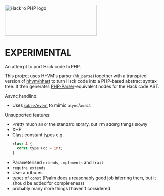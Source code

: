 <img src="https://hacktophp.github.io/hacktophp/logo.svg?1" alt="Hack to PHP logo" width="300px" height="100px" />

# EXPERIMENTAL

An attempt to port Hack code to PHP.

This project uses HHVM's parser (`hh_parse`) together with a transpiled version of [hhvm/hhast](https://github.com/hhvm/hhast) to turn Hack code into a PHP-based abstract syntax tree. It then generates [PHP-Parser](https://github.com/nikic/php-parser)-equivalent nodes for the Hack code AST.

Async handling:
 - Uses [`sabre/event`](https://github.com/sabre/event) to mimic `async`/`await`

Unsupported features:
- Pretty much all of the standard library, but I'm adding things slowly
- XHP
- Class constant types e.g.
  ```php
  class A {
    const type Foo = int;
  }
  ```
- Parameterised `extends`, `implements` and `trait`
- `require extends`
- User attributes
- types of `const` (Psalm does a reasonably good job inferring them, but it should be added for completeness)
- probably many more things I haven't considered
